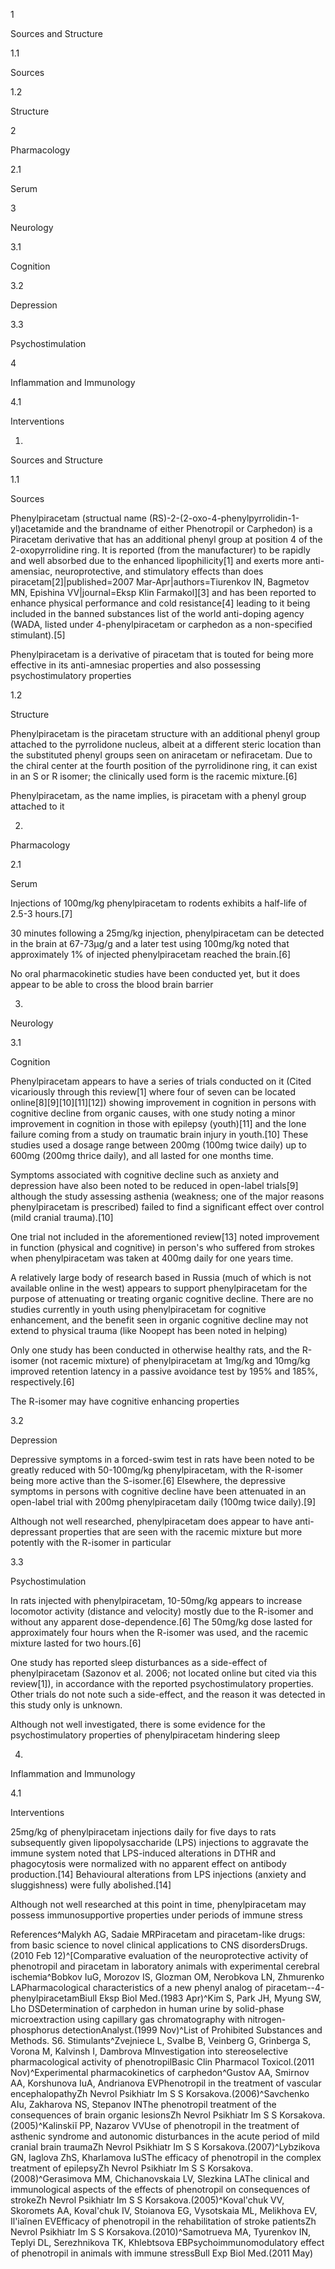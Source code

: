 1

Sources and Structure

1.1

Sources

1.2

Structure

2

Pharmacology

2.1

Serum

3

Neurology

3.1

Cognition

3.2

Depression

3.3

Psychostimulation

4

Inflammation and Immunology

4.1

Interventions

1.

Sources and Structure

1.1

Sources

Phenylpiracetam (structual name (RS)\-2\-(2\-oxo\-4\-phenylpyrrolidin\-1\-yl)acetamide and the brandname of either Phenotropil or Carphedon) is a Piracetam derivative that has an additional phenyl group at position 4 of the 2\-oxopyrrolidine ring. It is reported (from the manufacturer) to be rapidly and well absorbed due to the enhanced lipophilicity\[1] and exerts more anti\-amensiac, neuroprotective, and stimulatory effects than does piracetam\[2]\|published\=2007 Mar\-Apr\|authors\=Tiurenkov IN, Bagmetov MN, Epishina VV\|journal\=Eksp Klin Farmakol]\[3] and has been reported to enhance physical performance and cold resistance\[4] leading to it being included in the banned substances list of the world anti\-doping agency (WADA, listed under 4\-phenylpiracetam or carphedon as a non\-specified stimulant).\[5]


Phenylpiracetam is a derivative of piracetam that is touted for being more effective in its anti\-amnesiac properties and also possessing psychostimulatory properties


1.2

Structure

Phenylpiracetam is the piracetam structure with an additional phenyl group attached to the pyrrolidone nucleus, albeit at a different steric location than the substituted phenyl groups seen on aniracetam or nefiracetam. Due to the chiral center at the fourth position of the pyrrolidinone ring, it can exist in an S or R isomer; the clinically used form is the racemic mixture.\[6]


Phenylpiracetam, as the name implies, is piracetam with a phenyl group attached to it


2.

Pharmacology

2.1

Serum

Injections of 100mg/kg phenylpiracetam to rodents exhibits a half\-life of 2\.5\-3 hours.\[7]

30 minutes following a 25mg/kg injection, phenylpiracetam can be detected in the brain at 67\-73µg/g and a later test using 100mg/kg noted that approximately 1% of injected phenylpiracetam reached the brain.\[6]


No oral pharmacokinetic studies have been conducted yet, but it does appear to be able to cross the blood brain barrier


3.

Neurology

3.1

Cognition

Phenylpiracetam appears to have a series of trials conducted on it (Cited vicariously through this review\[1] where four of seven can be located online\[8]\[9]\[10]\[11]\[12]) showing improvement in cognition in persons with cognitive decline from organic causes, with one study noting a minor improvement in cognition in those with epilepsy (youth)\[11] and the lone failure coming from a study on traumatic brain injury in youth.\[10] These studies used a dosage range between 200mg (100mg twice daily) up to 600mg (200mg thrice daily), and all lasted for one months time.

Symptoms associated with cognitive decline such as anxiety and depression have also been noted to be reduced in open\-label trials\[9] although the study assessing asthenia (weakness; one of the major reasons phenylpiracetam is prescribed) failed to find a significant effect over control (mild cranial trauma).\[10]

One trial not included in the aforementioned review\[13] noted improvement in function (physical and cognitive) in person's who suffered from strokes when phenylpiracetam was taken at 400mg daily for one years time.


A relatively large body of research based in Russia (much of which is not available online in the west) appears to support phenylpiracetam for the purpose of attenuating or treating organic cognitive decline. There are no studies currently in youth using phenylpiracetam for cognitive enhancement, and the benefit seen in organic cognitive decline may not extend to physical trauma (like Noopept has been noted in helping)


Only one study has been conducted in otherwise healthy rats, and the R\-isomer (not racemic mixture) of phenylpiracetam at 1mg/kg and 10mg/kg improved retention latency in a passive avoidance test by 195% and 185%, respectively.\[6]


The R\-isomer may have cognitive enhancing properties


3.2

Depression

Depressive symptoms in a forced\-swim test in rats have been noted to be greatly reduced with 50\-100mg/kg phenylpiracetam, with the R\-isomer being more active than the S\-isomer.\[6] Elsewhere, the depressive symptoms in persons with cognitive decline have been attenuated in an open\-label trial with 200mg phenylpiracetam daily (100mg twice daily).\[9]


Although not well researched, phenylpiracetam does appear to have anti\-depressant properties that are seen with the racemic mixture but more potently with the R\-isomer in particular


3.3

Psychostimulation

In rats injected with phenylpiracetam, 10\-50mg/kg appears to increase locomotor activity (distance and velocity) mostly due to the R\-isomer and without any apparent dose\-dependence.\[6] The 50mg/kg dose lasted for approximately four hours when the R\-isomer was used, and the racemic mixture lasted for two hours.\[6]

One study has reported sleep disturbances as a side\-effect of phenylpiracetam (Sazonov et al. 2006; not located online but cited via this review\[1]), in accordance with the reported psychostimulatory properties. Other trials do not note such a side\-effect, and the reason it was detected in this study only is unknown.


Although not well investigated, there is some evidence for the psychostimulatory properties of phenylpiracetam hindering sleep


4.

Inflammation and Immunology

4.1

Interventions

25mg/kg of phenylpiracetam injections daily for five days to rats subsequently given lipopolysaccharide (LPS) injections to aggravate the immune system noted that LPS\-induced alterations in DTHR and phagocytosis were normalized with no apparent effect on antibody production.\[14] Behavioural alterations from LPS injections (anxiety and sluggishness) were fully abolished.\[14]


Although not well researched at this point in time, phenylpiracetam may possess immunosupportive properties under periods of immune stress


References^Malykh AG, Sadaie MRPiracetam and piracetam\-like drugs: from basic science to novel clinical applications to CNS disordersDrugs.(2010 Feb 12)^\[Comparative evaluation of the neuroprotective activity of phenotropil and piracetam in laboratory animals with experimental cerebral ischemia^Bobkov IuG, Morozov IS, Glozman OM, Nerobkova LN, Zhmurenko LAPharmacological characteristics of a new phenyl analog of piracetam\-\-4\-phenylpiracetamBiull Eksp Biol Med.(1983 Apr)^Kim S, Park JH, Myung SW, Lho DSDetermination of carphedon in human urine by solid\-phase microextraction using capillary gas chromatography with nitrogen\-phosphorus detectionAnalyst.(1999 Nov)^List of Prohibited Substances and Methods. S6\. Stimulants^Zvejniece L, Svalbe B, Veinberg G, Grinberga S, Vorona M, Kalvinsh I, Dambrova MInvestigation into stereoselective pharmacological activity of phenotropilBasic Clin Pharmacol Toxicol.(2011 Nov)^Experimental pharmacokinetics of carphedon^Gustov AA, Smirnov AA, Korshunova IuA, Andrianova EVPhenotropil in the treatment of vascular encephalopathyZh Nevrol Psikhiatr Im S S Korsakova.(2006)^Savchenko AIu, Zakharova NS, Stepanov INThe phenotropil treatment of the consequences of brain organic lesionsZh Nevrol Psikhiatr Im S S Korsakova.(2005)^Kalinskiĭ PP, Nazarov VVUse of phenotropil in the treatment of asthenic syndrome and autonomic disturbances in the acute period of mild cranial brain traumaZh Nevrol Psikhiatr Im S S Korsakova.(2007)^Lybzikova GN, Iaglova ZhS, Kharlamova IuSThe efficacy of phenotropil in the complex treatment of epilepsyZh Nevrol Psikhiatr Im S S Korsakova.(2008)^Gerasimova MM, Chichanovskaia LV, Slezkina LAThe clinical and immunological aspects of the effects of phenotropil on consequences of strokeZh Nevrol Psikhiatr Im S S Korsakova.(2005)^Koval'chuk VV, Skoromets AA, Koval'chuk IV, Stoianova EG, Vysotskaia ML, Melikhova EV, Il'iaĭnen EVEfficacy of phenotropil in the rehabilitation of stroke patientsZh Nevrol Psikhiatr Im S S Korsakova.(2010)^Samotrueva MA, Tyurenkov IN, Teplyi DL, Serezhnikova TK, Khlebtsova EBPsychoimmunomodulatory effect of phenotropil in animals with immune stressBull Exp Biol Med.(2011 May)